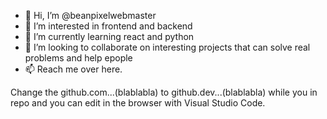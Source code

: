 - 👋 Hi, I’m @beanpixelwebmaster
- 👀 I’m interested in frontend and backend
- 🌱 I’m currently learning react and python
- 💞️ I’m looking to collaborate on interesting projects that can solve real problems and help epople
- 📫 Reach me over here.

Change the github.com...(blablabla) to github.dev...(blablabla) while you in repo and you can edit in the browser with Visual Studio Code.
